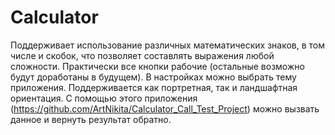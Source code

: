 # Calculator
Поддерживает использование различных математических знаков, в том числе и скобок, что позволяет составлять выражения любой сложности.
Практически все кнопки рабочие (остальные возможно будут доработаны в будущем).
В настройках можно выбрать тему приложения.
Поддерживается как портретная, так и ландшафтная ориентация.
С помощью этого приложения (https://github.com/ArtNikita/Calculator_Call_Test_Project) можно вызвать данное и вернуть результат обратно.
